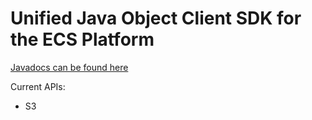 Unified Java Object Client SDK for the ECS Platform
===

[Javadocs can be found here](http://emcecs.github.io/ecs-object-client-java/latest/javadoc/)

Current APIs:

- S3
